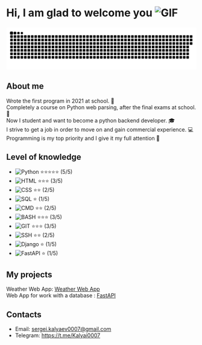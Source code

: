 
# Hi, I am glad to welcome you <img src="https://camo.githubusercontent.com/ee9d678a838fdc800a7b1449bae75552c13bfa5afeb275eb6b315e02499c8ba0/68747470733a2f2f656d6f6a69732e736c61636b6d6f6a69732e636f6d2f656d6f6a69732f696d616765732f313533313834393433302f343234362f626c6f622d73756e676c61737365732e6769663f31353331383439343330" width="30" height="30" alt="GIF">


### 
<p align="center">
 <img width="900" src="assets/github-snake.svg" alt="snake"/>
</p>

### 

## About me

Wrote the first program in 2021 at school. :school:  
Completely a course on Python web parsing, after the final exams at school. :book:  
Now I student and want to become a python backend developer. :mortar_board:  
I strive to get a job in order to move on and gain commercial experience. :computer:  
Programming is my top priority and I give it my full attention :rocket:  

## Level of knowledge
- ![Python](https://img.shields.io/badge/-Python-blue?style=flat-square&logo=python) ⭐⭐⭐⭐⭐ (5/5)
- ![HTML](https://img.shields.io/badge/-HTML-orange?style=flat-square&logo=html5) ⭐⭐⭐ (3/5)
- ![CSS](https://img.shields.io/badge/-CSS-blueviolet?style=flat-square&logo=css3) ⭐⭐ (2/5)
- ![SQL](https://img.shields.io/badge/-SQL-red?style=flat-square&logo=sql) ⭐ (1/5)
- ![CMD](https://img.shields.io/badge/-CMD-ff69b4?style=flat-square&logo=windows) ⭐⭐ (2/5)
- ![BASH](https://img.shields.io/badge/-BASH-success?style=flat-square&logo=gnu-bash) ⭐⭐⭐ (3/5)
- ![GIT](https://img.shields.io/badge/-GIT-lightgrey?style=flat-square&logo=git) ⭐⭐⭐ (3/5)
- ![SSH](https://img.shields.io/badge/-SSH-green?style=flat-square&logo=ssh) ⭐⭐ (2/5)
- ![Django](https://img.shields.io/badge/-Django-orange?style=flat-square&logo=django) ⭐ (1/5)
- ![FastAPI](https://img.shields.io/badge/-FastAPI-green?style=flat-square&logo=fastapi) ⭐ (1/5)

## My projects
Weather Web App: [Weather Web App](https://github.com/Kalyai/Weather-Web-App)  
Web App for work with a database : [FastAPI](https://github.com/Kalyai/FastAPI)

## Contacts
- Email: sergei.kalyaev0007@gmail.com
- Telegram: https://t.me/Kalyai0007
